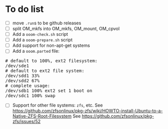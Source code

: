 To do list
==========

- [ ] move `.run`s to be github releases
- [ ] split OM_mkfs into OM_mkfs, OM_mount, OM_cpvol
- [ ] Add a `ooom-check.sh` script
- [ ] Add a `ooom-prepare.sh` script
- [ ] Add support for non-apt-get systems
- [ ] Add a `ooom.parted` file:
<pre>
# default to 100%, ext2 filesystem:
/dev/sde1
# default to ext2 file system:
/dev/sdd1 33%
/dev/sdd2 67%
# complete usage:
/dev/sdb1 100% ext2 set 1 boot on
/dev/sdc1 100% swap
</pre>
- [ ] Support for other file systems: `zfs`, etc.
See https://github.com/zfsonlinux/pkg-zfs/wiki/HOWTO-install-Ubuntu-to-a-Native-ZFS-Root-Filesystem
See https://github.com/zfsonlinux/pkg-zfs/issues/52
